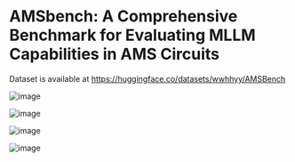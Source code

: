 # AMSbench: A Comprehensive Benchmark for Evaluating MLLM Capabilities in AMS Circuits

Dataset is available at https://huggingface.co/datasets/wwhhyy/AMSBench

![image](https://github.com/user-attachments/assets/0335c755-0dd9-44d6-8470-1543d1368bb8)

![image](https://github.com/user-attachments/assets/c7858021-7324-4643-929e-f3eb3d8e3e9b)

![image](https://github.com/user-attachments/assets/20ee78f4-9073-451d-8472-f39749a047ff)

![image](https://github.com/user-attachments/assets/056a2b12-e767-47b3-94ed-3cad4307eb34)


